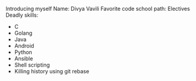 Introducing myself
Name: Divya Vavili
Favorite code school path: Electives
Deadly skills:
* C
* Golang
* Java
* Android
* Python
* Ansible
* Shell scripting
* Killing history using git rebase
